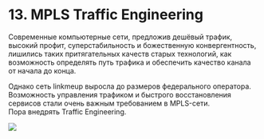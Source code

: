 # 13. MPLS Traffic Engineering

Современные компьютерные сети, предложив дешёвый трафик, высокий профит, суперстабильность и божественную конвергентность, лишились таких притягательных качеств старых технологий, как возможность определять путь трафика и обеспечить качество канала от начала до конца.

Однако сеть linkmeup выросла до размеров федерального оператора. Возможность управления трафиком и быстрого восстановления сервисов стали очень важным требованием в MPLS-сети.  
Пора внедрять Traffic Engineering.

![](https://habrastorage.org/web/790/526/1bc/7905261bcc814c89928efb9f2a93df51.jpg)

